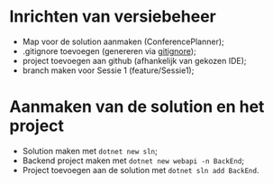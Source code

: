 # Inrichten van versiebeheer

- Map voor de solution aanmaken (ConferencePlanner);
- .gitignore toevoegen (genereren via [gitignore](https://www.toptal.com/developers/gitignore));
- project toevoegen aan github (afhankelijk van gekozen IDE);
- branch maken voor Sessie 1 (feature/Sessie1);

# Aanmaken van de solution en het project

- Solution maken met `dotnet new sln`;
- Backend project maken met `dotnet new webapi -n BackEnd`;
- Project toevoegen aan de solution met `dotnet sln add BackEnd`.
